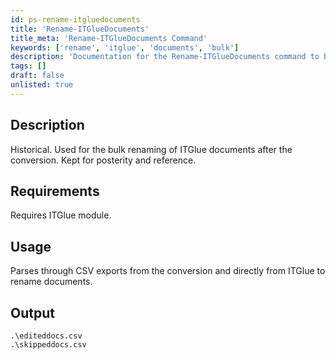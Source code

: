 ```yaml
---
id: ps-rename-itgluedocuments
title: 'Rename-ITGlueDocuments'
title_meta: 'Rename-ITGlueDocuments Command'
keywords: ['rename', 'itglue', 'documents', 'bulk']
description: 'Documentation for the Rename-ITGlueDocuments command to bulk rename ITGlue documents after conversion.'
tags: []
draft: false
unlisted: true
---
```


## Description
Historical. Used for the bulk renaming of ITGlue documents after the conversion. Kept for posterity and reference.

## Requirements
Requires ITGlue module.

## Usage
Parses through CSV exports from the conversion and directly from ITGlue to rename documents.

## Output
    .\editeddocs.csv
    .\skippeddocs.csv

